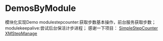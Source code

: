 # DemosByModule
模块化实现Demo
modulestepcounter:获取步数基本操作，前台服务获取步数；
modulekeepalive:尝试后台保活计步进程；
感谢一下项目：
[SimpleStepCounter](https://github.com/fySpring/SimpleStepCounter)
[XMStepManage](https://github.com/LinYuLuo/XMStepManage)

